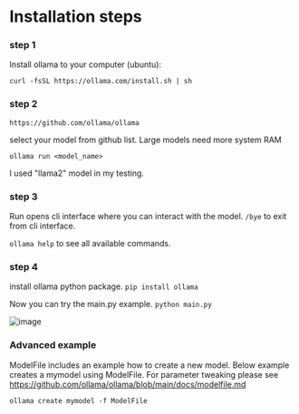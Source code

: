
# Installation steps

### step 1
Install ollama to your computer (ubuntu):

```curl -fsSL https://ollama.com/install.sh | sh```

### step 2

```https://github.com/ollama/ollama```

select your model from github list. Large models need more system RAM

```ollama run <model_name>``` 

I used "llama2" model in my testing.

### step 3

Run opens cli interface where you can interact with the model.
```/bye``` to exit from cli interface.

```ollama help``` to see all available commands.

### step 4
install ollama python package.
```pip install ollama```

Now you can try the main.py example.
```python main.py```

![image](./images/example.png)

### Advanced example
ModelFile includes an example how to create a new model.
Below example creates a mymodel using ModelFile.
For parameter tweaking please see https://github.com/ollama/ollama/blob/main/docs/modelfile.md

```ollama create mymodel -f ModelFile```